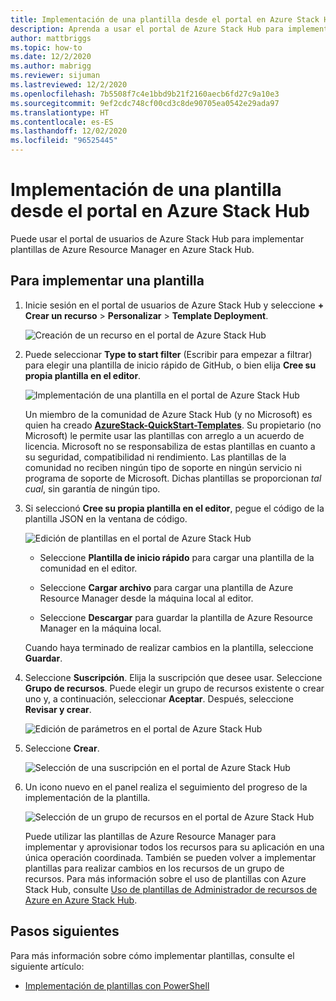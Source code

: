 ```yaml
---
title: Implementación de una plantilla desde el portal en Azure Stack Hub
description: Aprenda a usar el portal de Azure Stack Hub para implementar plantillas.
author: mattbriggs
ms.topic: how-to
ms.date: 12/2/2020
ms.author: mabrigg
ms.reviewer: sijuman
ms.lastreviewed: 12/2/2020
ms.openlocfilehash: 7b5508f7c4e1bbd9b21f2160aecb6fd27c9a10e3
ms.sourcegitcommit: 9ef2cdc748cf00cd3c8de90705ea0542e29ada97
ms.translationtype: HT
ms.contentlocale: es-ES
ms.lasthandoff: 12/02/2020
ms.locfileid: "96525445"
---
```

# <a name="deploy-a-template-using-the-portal-in-azure-stack-hub"></a>Implementación de una plantilla desde el portal en Azure Stack Hub

Puede usar el portal de usuarios de Azure Stack Hub para implementar plantillas de Azure Resource Manager en Azure Stack Hub.

## <a name="to-deploy-a-template"></a>Para implementar una plantilla

1. Inicie sesión en el portal de usuarios de Azure Stack Hub y seleccione **+ Crear un recurso** > **Personalizar** > **Template Deployment**.

   ![Creación de un recurso en el portal de Azure Stack Hub](media/azure-stack-deploy-template-portal/template-deploy1a.png)

2. Puede seleccionar **Type to start filter** (Escribir para empezar a filtrar) para elegir una plantilla de inicio rápido de GitHub, o bien elija **Cree su propia plantilla en el editor**.

   ![Implementación de una plantilla en el portal de Azure Stack Hub](media/azure-stack-deploy-template-portal/template-deploy2a.png)

    Un miembro de la comunidad de Azure Stack Hub (y no Microsoft) es quien ha creado [**AzureStack-QuickStart-Templates**](https://github.com/Azure/AzureStack-QuickStart-Templates). Su propietario (no Microsoft) le permite usar las plantillas con arreglo a un acuerdo de licencia. Microsoft no se responsabiliza de estas plantillas en cuanto a su seguridad, compatibilidad ni rendimiento. Las plantillas de la comunidad no reciben ningún tipo de soporte en ningún servicio ni programa de soporte de Microsoft. Dichas plantillas se proporcionan *tal cual*, sin garantía de ningún tipo.

3. Si seleccionó **Cree su propia plantilla en el editor**, pegue el código de la plantilla JSON en la ventana de código.

   ![Edición de plantillas en el portal de Azure Stack Hub](media/azure-stack-deploy-template-portal/template-deploy3a.png)

    - Seleccione **Plantilla de inicio rápido** para cargar una plantilla de la comunidad en el editor.

    - Seleccione **Cargar archivo** para cargar una plantilla de Azure Resource Manager desde la máquina local al editor.

    - Seleccione **Descargar** para guardar la plantilla de Azure Resource Manager en la máquina local.

    Cuando haya terminado de realizar cambios en la plantilla, seleccione **Guardar**.

4. Seleccione **Suscripción**. Elija la suscripción que desee usar. Seleccione **Grupo de recursos**. Puede elegir un grupo de recursos existente o crear uno y, a continuación, seleccionar **Aceptar**. Después, seleccione **Revisar y crear**.

   ![Edición de parámetros en el portal de Azure Stack Hub](media/azure-stack-deploy-template-portal/template-deploy4a.png)

5. Seleccione **Crear**.

   ![Selección de una suscripción en el portal de Azure Stack Hub](media/azure-stack-deploy-template-portal/template-deploy5a.png)

6. Un icono nuevo en el panel realiza el seguimiento del progreso de la implementación de la plantilla.

   ![Selección de un grupo de recursos en el portal de Azure Stack Hub](media/azure-stack-deploy-template-portal/template-deploy6a.png)

   Puede utilizar las plantillas de Azure Resource Manager para implementar y aprovisionar todos los recursos para su aplicación en una única operación coordinada. También se pueden volver a implementar plantillas para realizar cambios en los recursos de un grupo de recursos. Para más información sobre el uso de plantillas con Azure Stack Hub, consulte [Uso de plantillas de Administrador de recursos de Azure en Azure Stack Hub](azure-stack-arm-templates.md).

## <a name="next-steps"></a>Pasos siguientes

Para más información sobre cómo implementar plantillas, consulte el siguiente artículo:

- [Implementación de plantillas con PowerShell](azure-stack-deploy-template-powershell.md)
